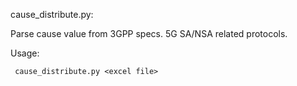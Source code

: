 
cause_distribute.py:

Parse cause value from 3GPP specs. 5G SA/NSA related protocols. 

Usage:

     cause_distribute.py <excel file>
